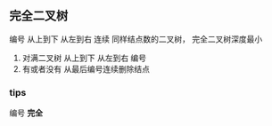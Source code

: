 ##  完全二叉树
编号 从上到下 从左到右 连续
同样结点数的二叉树， 完全二叉树深度最小

1. 对满二叉树 从上到下 从左到右 编号
2. 有或者没有 从最后编号连续删除结点 


###   tips
编号 **完全** 
